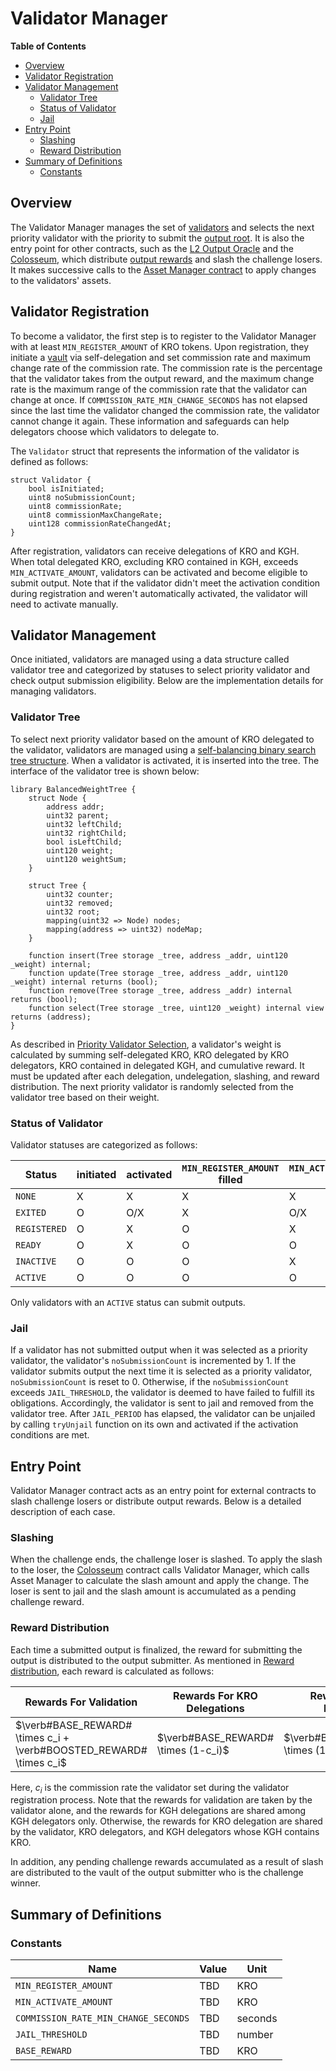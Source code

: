 
# Validator Manager

<!-- All glossary references in this file. -->

[g-validator]: ../../glossary.md#validator
[g-l2-output]: ../../glossary.md#l2-output-root
[output-oracle]: ../../glossary.md#l2-output-oracle-contract
[colosseum-contract]: ../../glossary.md#colosseum-contract
[g-validator-reward]: ../../glossary.md#validator-reward

<!-- START doctoc generated TOC please keep comment here to allow auto update -->
<!-- DON'T EDIT THIS SECTION, INSTEAD RE-RUN doctoc TO UPDATE -->
**Table of Contents**

- [Overview](#overview)
- [Validator Registration](#validator-registration)
- [Validator Management](#validator-management)
  - [Validator Tree](#validator-tree)
  - [Status of Validator](#status-of-validator)
  - [Jail](#jail)
- [Entry Point](#entry-point)
  - [Slashing](#slashing)
  - [Reward Distribution](#reward-distribution)
- [Summary of Definitions](#summary-of-definitions)
  - [Constants](#constants)

<!-- END doctoc generated TOC please keep comment here to allow auto update -->

## Overview

The Validator Manager manages the set of [validators][g-validator] and selects the next priority validator with the
priority to submit the [output root][g-l2-output]. It is also the entry point for other contracts, such as the
[L2 Output Oracle][output-oracle] and the [Colosseum][colosseum-contract], which distribute
[output rewards][g-validator-reward] and slash the challenge losers. It makes successive calls to the
[Asset Manager contract](./asset-manager.md) to apply changes to the validators' assets.

## Validator Registration

To become a validator, the first step is to register to the Validator Manager with at least `MIN_REGISTER_AMOUNT` of
KRO tokens. Upon registration, they initiate a [vault](./asset-manager.md#composition-of-asset-manager) via
self-delegation and set commission rate and maximum change rate of the commission rate. The commission rate is the
percentage that the validator takes from the output reward, and the maximum change rate is the maximum range of the
commission rate that the validator can change at once. If `COMMISSION_RATE_MIN_CHANGE_SECONDS` has not elapsed since the
last time the validator changed the commission rate, the validator cannot change it again. These information and
safeguards can help delegators choose which validators to delegate to.

The `Validator` struct that represents the information of the validator is defined as follows:

```solidity
struct Validator {
    bool isInitiated;
    uint8 noSubmissionCount;
    uint8 commissionRate;
    uint8 commissionMaxChangeRate;
    uint128 commissionRateChangedAt;
}
```

After registration, validators can receive delegations of KRO and KGH. When total delegated KRO, excluding KRO contained
in KGH, exceeds `MIN_ACTIVATE_AMOUNT`, validators can be activated and become eligible to submit output. Note that if
the validator didn't meet the activation condition during registration and weren't automatically activated, the
validator will need to activate manually.

## Validator Management

Once initiated, validators are managed using a data structure called validator tree and categorized by statuses to
select priority validator and check output submission eligibility. Below are the implementation details for managing
validators.

### Validator Tree

To select next priority validator based on the amount of KRO delegated to the validator, validators are managed using a
[self-balancing binary search tree structure][self-balancing-binary-search-tree]. When a validator is activated, it is
inserted into the tree. The interface of the validator tree is shown below:

```solidity
library BalancedWeightTree {
    struct Node {
        address addr;
        uint32 parent;
        uint32 leftChild;
        uint32 rightChild;
        bool isLeftChild;
        uint120 weight;
        uint120 weightSum;
    }

    struct Tree {
        uint32 counter;
        uint32 removed;
        uint32 root;
        mapping(uint32 => Node) nodes;
        mapping(address => uint32) nodeMap;
    }

    function insert(Tree storage _tree, address _addr, uint120 _weight) internal;
    function update(Tree storage _tree, address _addr, uint120 _weight) internal returns (bool);
    function remove(Tree storage _tree, address _addr) internal returns (bool);
    function select(Tree storage _tree, uint120 _weight) internal view returns (address);
}
```

As described in [Priority Validator Selection](./overview.md#priority-validator-selection), a validator's weight is
calculated by summing self-delegated KRO, KRO delegated by KRO delegators, KRO contained in delegated KGH, and
cumulative reward. It must be updated after each delegation, undelegation, slashing, and reward distribution. The next
priority validator is randomly selected from the validator tree based on their weight.

[self-balancing-binary-search-tree]: https://github.com/yasharpm/Solidity-Weighted-Random-List

### Status of Validator

Validator statuses are categorized as follows:

| Status       | initiated | activated | `MIN_REGISTER_AMOUNT` filled | `MIN_ACTIVATE_AMOUNT` filled |
|--------------|-----------|-----------|------------------------------|------------------------------|
| `NONE`       | X         | X         | X                            | X                            |
| `EXITED`     | O         | O/X       | X                            | O/X                          |
| `REGISTERED` | O         | X         | O                            | X                            |
| `READY`      | O         | X         | O                            | O                            |
| `INACTIVE`   | O         | O         | O                            | X                            |
| `ACTIVE`     | O         | O         | O                            | O                            |

Only validators with an `ACTIVE` status can submit outputs.

### Jail

If a validator has not submitted output when it was selected as a priority validator, the validator's
`noSubmissionCount` is incremented by 1. If the validator submits output the next time it is selected as a priority
validator, `noSubmissionCount` is reset to 0. Otherwise, if the `noSubmissionCount` exceeds `JAIL_THRESHOLD`, the
validator is deemed to have failed to fulfill its obligations. Accordingly, the validator is sent to jail and removed
from the validator tree. After `JAIL_PERIOD` has elapsed, the validator can be unjailed by calling `tryUnjail` function
on its own and activated if the activation conditions are met.

## Entry Point

Validator Manager contract acts as an entry point for external contracts to slash challenge losers or distribute output
rewards. Below is a detailed description of each case.

### Slashing

When the challenge ends, the challenge loser is slashed. To apply the slash to the loser, the
[Colosseum](../../fault-proof/challenge.md#contract-interface) contract calls Validator Manager, which calls Asset
Manager to calculate the slash amount and apply the change. The loser is sent to jail and the slash amount is
accumulated as a pending challenge reward.

### Reward Distribution

Each time a submitted output is finalized, the reward for submitting the output is distributed to the output submitter.
As mentioned in [Reward distribution](./overview.md#reward-distribution), each reward is calculated as follows:

| Rewards For Validation                                             | Rewards For KRO Delegations         | Rewards For KGH Delegations            |
|--------------------------------------------------------------------|-------------------------------------|----------------------------------------|
| $\verb#BASE_REWARD# \times c_i + \verb#BOOSTED_REWARD# \times c_i$ | $\verb#BASE_REWARD# \times (1-c_i)$ | $\verb#BOOSTED_REWARD# \times (1-c_i)$ |

Here, $c_i$ is the commission rate the validator set during the validator registration process. Note that the rewards
for validation are taken by the validator alone, and the rewards for KGH delegations are shared among KGH delegators
only. Otherwise, the rewards for KRO delegation are shared by the validator, KRO delegators, and KGH delegators whose
KGH contains KRO.

In addition, any pending challenge rewards accumulated as a result of slash are distributed to the vault of the output
submitter who is the challenge winner.

## Summary of Definitions

### Constants

| Name                                 | Value | Unit    |
|--------------------------------------|-------|---------|
| `MIN_REGISTER_AMOUNT`                | TBD   | KRO     |
| `MIN_ACTIVATE_AMOUNT`                | TBD   | KRO     |
| `COMMISSION_RATE_MIN_CHANGE_SECONDS` | TBD   | seconds |
| `JAIL_THRESHOLD`                     | TBD   | number  |
| `BASE_REWARD`                        | TBD   | KRO     |
